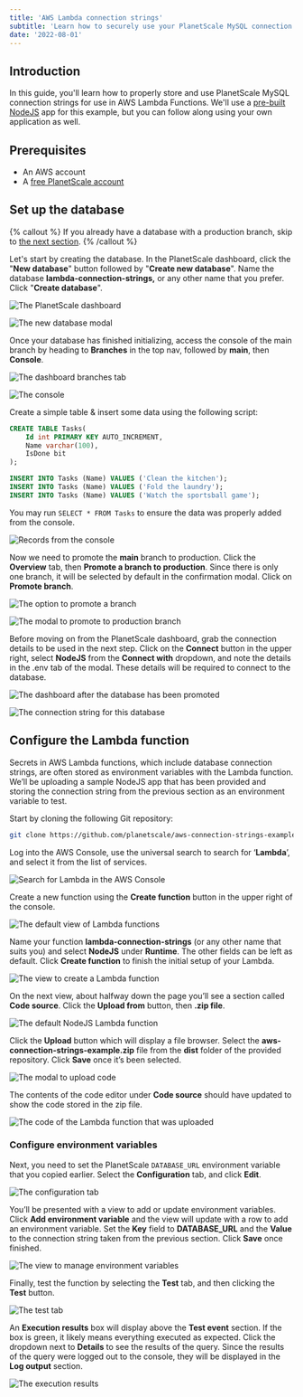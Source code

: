 ```yaml
---
title: 'AWS Lambda connection strings'
subtitle: 'Learn how to securely use your PlanetScale MySQL connection strings with AWS Lambda Functions'
date: '2022-08-01'
---
```


## Introduction

In this guide, you'll learn how to properly store and use PlanetScale MySQL connection strings for use in AWS Lambda Functions. We'll use a [pre-built NodeJS](https://github.com/planetscale/aws-connection-strings-example) app for this example, but you can follow along using your own application as well.

## Prerequisites

- An AWS account
- A [free PlanetScale account](https://auth.planetscale.com/sign-up)

## Set up the database

{% callout %} If you already have a database with a production branch, skip to [the next section](#configure-the-lambda-function). {% /callout %}

Let's start by creating the database. In the PlanetScale dashboard, click the "**New database**" button followed by "**Create new database**". Name the database **lambda-connection-strings,** or any other name that you prefer. Click "**Create database**".

![The PlanetScale dashboard](/assets/docs/tutorials/aws-lambda-connection-strings/dashboard.png)

![The new database modal](/assets/docs/tutorials/aws-lambda-connection-strings/create.png)

Once your database has finished initializing, access the console of the main branch by heading to **Branches** in the top nav, followed by **main**, then **Console**.

![The dashboard branches tab](/assets/docs/tutorials/aws-lambda-connection-strings/branches.png)

![The console](/assets/docs/tutorials/aws-lambda-connection-strings/console.png)

Create a simple table & insert some data using the following script:

```sql
CREATE TABLE Tasks(
	Id int PRIMARY KEY AUTO_INCREMENT,
	Name varchar(100),
	IsDone bit
);

INSERT INTO Tasks (Name) VALUES ('Clean the kitchen');
INSERT INTO Tasks (Name) VALUES ('Fold the laundry');
INSERT INTO Tasks (Name) VALUES ('Watch the sportsball game');
```

You may run `SELECT * FROM Tasks` to ensure the data was properly added from the console.

![Records from the console](/assets/docs/tutorials/aws-lambda-connection-strings/select.png)

Now we need to promote the **main** branch to production. Click the **Overview** tab, then **Promote a branch to production**. Since there is only one branch, it will be selected by default in the confirmation modal. Click on **Promote branch**.

![The option to promote a branch](/assets/docs/tutorials/aws-lambda-connection-strings/production.png)

![The modal to promote to production branch](/assets/docs/tutorials/aws-lambda-connection-strings/promote.png)

Before moving on from the PlanetScale dashboard, grab the connection details to be used in the next step. Click on the **Connect** button in the upper right, select **NodeJS** from the **Connect with** dropdown, and note the details in the .env tab of the modal. These details will be required to connect to the database.

![The dashboard after the database has been promoted](/assets/docs/tutorials/aws-lambda-connection-strings/promoted.png)

![The connection string for this database](/assets/docs/tutorials/aws-lambda-connection-strings/connect.png)

## Configure the Lambda function

Secrets in AWS Lambda functions, which include database connection strings, are often stored as environment variables with the Lambda function. We’ll be uploading a sample NodeJS app that has been provided and storing the connection string from the previous section as an environment variable to test.

Start by cloning the following Git repository:

```bash
git clone https://github.com/planetscale/aws-connection-strings-example.git
```

Log into the AWS Console, use the universal search to search for ‘**Lambda**’, and select it from the list of services.

![Search for Lambda in the AWS Console](/assets/docs/tutorials/aws-lambda-connection-strings/aws.png)

Create a new function using the **Create function** button in the upper right of the console.

![The default view of Lambda functions](/assets/docs/tutorials/aws-lambda-connection-strings/functions.png)

Name your function **lambda-connection-strings** (or any other name that suits you) and select **NodeJS** under **Runtime**. The other fields can be left as default. Click **Create function** to finish the initial setup of your Lambda.

![The view to create a Lambda function](/assets/docs/tutorials/aws-lambda-connection-strings/create-function.png)

On the next view, about halfway down the page you’ll see a section called **Code source**. Click the **Upload from** button, then **.zip file**.

![The default NodeJS Lambda function](/assets/docs/tutorials/aws-lambda-connection-strings/node.png)

Click the **Upload** button which will display a file browser. Select the **aws-connection-strings-example.zip** file from the **dist** folder of the provided repository. Click **Save** once it’s been selected.

![The modal to upload code](/assets/docs/tutorials/aws-lambda-connection-strings/upload.png)

The contents of the code editor under **Code source** should have updated to show the code stored in the zip file.

![The code of the Lambda function that was uploaded](/assets/docs/tutorials/aws-lambda-connection-strings/source.png)

### Configure environment variables

Next, you need to set the PlanetScale `DATABASE_URL` environment variable that you copied earlier. Select the **Configuration** tab, and click **Edit**.

![The configuration tab](/assets/docs/tutorials/aws-lambda-connection-strings/configuration.png)

You’ll be presented with a view to add or update environment variables. Click **Add environment variable** and the view will update with a row to add an environment variable. Set the **Key** field to **DATABASE_URL** and the **Value** to the connection string taken from the previous section. Click **Save** once finished.

![The view to manage environment variables](/assets/docs/tutorials/aws-lambda-connection-strings/environment-variables.png)

Finally, test the function by selecting the **Test** tab, and then clicking the **Test** button.

![The test tab](/assets/docs/tutorials/aws-lambda-connection-strings/test.png)

An **Execution results** box will display above the **Test event** section. If the box is green, it likely means everything executed as expected. Click the dropdown next to **Details** to see the results of the query. Since the results of the query were logged out to the console, they will be displayed in the **Log output** section.

![The execution results](/assets/docs/tutorials/aws-lambda-connection-strings/success.png)
